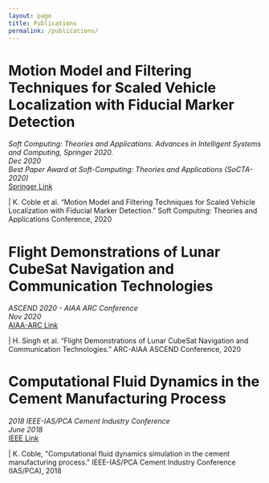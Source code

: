 ```yaml
---
layout: page
title: Publications
permalink: /publications/
---
```



# Motion Model and Filtering Techniques for Scaled Vehicle Localization with Fiducial Marker Detection

*Soft Computing: Theories and Applications. Advances in Intelligent Systems and Computing, Springer 2020.* <br>
*Dec 2020* <br>
*Best Paper Award at Soft-Computing: Theories and Applications (SoCTA-2020)* <br>
[Springer Link](https://www.springer.com/gp/book/9789811617393#)

| K. Coble et al. “Motion Model and Filtering Techniques for Scaled Vehicle Localization with Fiducial Marker Detection.” Soft Computing: Theories and Applications Conference, 2020

<!-- | K. Coble, A. Mahajan, S. Kaul, H. P. Singh, “Motion Model and Filtering Techniques for Scaled Vehicle Localization with Fiducial Marker Detection.” Soft Computing: Theories and Applications Conference, 2020 -->


# Flight Demonstrations of Lunar CubeSat Navigation and Communication Technologies

*ASCEND 2020 - AIAA ARC Conference* <br>
*Nov 2020* <br>
[AIAA-ARC Link](https://arc.aiaa.org/doi/10.2514/6.2020-4008) <br>

| H. Singh et al. “Flight Demonstrations of Lunar CubeSat Navigation and Communication Technologies.” ARC-AIAA ASCEND Conference, 2020

<!-- | H. Singh, H. Hall, M. Van Buren, K. Coble, C. Huang, C. Yuan “Flight Demonstrations of Lunar CubeSat Navigation and Communication Technologies.” ARC-AIAA ASCEND Conference, 2020 -->
<!-- | Hunter Singh et al., Flight Demonstrations of Lunar CubeSat Navigation and Communication Technologies, ASCEND 2020. AIAA 2020-4008. November 2020., doi.org/10.2514/6.2020-4008 -->

# Computational Fluid Dynamics in the Cement Manufacturing Process

*2018 IEEE-IAS/PCA Cement Industry Conference* <br>
*June 2018* <br>
[IEEE Link](https://ieeexplore.ieee.org/document/8373098) <br>

| K. Coble, "Computational fluid dynamics simulation in the cement manufacturing process." IEEE-IAS/PCA Cement Industry Conference (IAS/PCA), 2018

<!-- | K. Coble, Computational fluid dynamics simulation in the cement manufacturing process, 2018 IEEE-IAS/PCA Cement Industry Conference (IAS/PCA), Nashville, TN, 2018, pp. 1-10, doi: 10.1109/CITCON.2018.8373098. -->